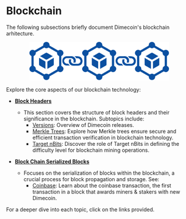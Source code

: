 # Blockchain

The following subsections briefly document Dimecoin's blockchain arhitecture.

<div style="text-align: center;">
    <img src="https://github.com/dime-coin/branding-assets/blob/d2b014bc8e6e66511c6ae47f00f7072255b3a2a4/vectors/blockchain-vector.png" alt="Blockchain Illustration" style="width:75%;"/>
</div>

Explore the core aspects of our blockchain technology:

- **[Block Headers](block-chain-block-headers.html)**
  - This section covers the structure of block headers and their significance in the blockchain. Subtopics include:
    - [Versions](block-chain-block-headers.md#sub-link-1): Overview of Dimecoin releases.
    - [Merkle Trees](block-chain-block-headers.html#merkle-trees): Explore how Merkle trees ensure secure and efficient transaction verification in blockchain technology.
    - [Target nBits](block-chain-block-headers.html#target-nbits): Discover the role of Target nBits in defining the difficulty level for blockchain mining operations.

- **[Block Chain Serialized Blocks](block-chain-serialized-blocks.md)**
  - Focuses on the serialization of blocks within the blockchain, a crucial process for block propagation and storage. See:
    - [Coinbase](block-chain-serialized-blocks.md#coinbase): Learn about the coinbase transaction, the first transaction in a block that awards miners & stakers with new Dimecoin.

For a deeper dive into each topic, click on the links provided.


